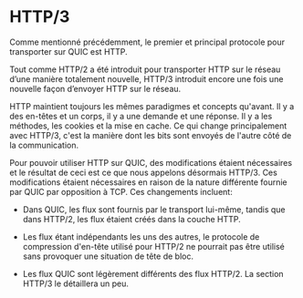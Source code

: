 # HTTP/3

Comme mentionné précédemment, le premier et principal protocole pour transporter
sur QUIC est HTTP.

Tout comme HTTP/2 a été introduit pour transporter HTTP sur le réseau d’une manière
totalement nouvelle, HTTP/3 introduit encore une fois une nouvelle façon d’envoyer
HTTP sur le réseau.

HTTP maintient toujours les mêmes paradigmes et concepts qu'avant. Il y a des
en-têtes et un corps, il y a une demande et une réponse. Il y a les méthodes, les
cookies et la mise en cache. Ce qui change principalement avec HTTP/3, c'est la
manière dont les bits sont envoyés de l'autre côté de la communication.

Pour pouvoir utiliser HTTP sur QUIC, des modifications étaient nécessaires et le
résultat de ceci est ce que nous appelons désormais HTTP/3. Ces modifications
étaient nécessaires en raison de la nature différente fournie par QUIC par
opposition à TCP. Ces changements incluent:

 - Dans QUIC, les flux sont fournis par le transport lui-même, tandis que dans
   HTTP/2, les flux étaient créés dans la couche HTTP.

 - Les flux étant indépendants les uns des autres, le protocole de compression
   d'en-tête utilisé pour HTTP/2 ne pourrait pas être utilisé sans provoquer une
   situation de tête de bloc.

 - Les flux QUIC sont légèrement différents des flux HTTP/2. La section HTTP/3
   le détaillera un peu.
